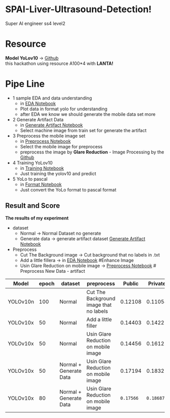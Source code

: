 # SPAI-Liver-Ultrasound-Detection!
Super AI engineer ss4 level2


# Resource
**Model YoLov10** -> [Github](https://github.com/THU-MIG/yolov10) <br>
this hackathon using resource A100*4 with **LANTA!**

# Pipe Line
- 1 sample EDA and data understanding
    - in  [EDA Notebook](https://github.com/wachawich/SPAI-Liver-Ultrasound-Detection-LANTA/blob/main/notebook/1_sample_EDA.ipynb)
    - Plot data in format yolo for understanding
    - after EDA we know we should generate the mobile data set more
 - 2 Generate Artifact Data
	 -  in [Generate Artifact Notebook](https://github.com/wachawich/SPAI-Liver-Ultrasound-Detection-LANTA/blob/main/notebook/2_generate_artifact_data.ipynb)
	 - Select machine image from train set for generate the artifact
- 3 Preprocess the mobile image set
	- in [Preprocess Notebook](https://github.com/wachawich/SPAI-Liver-Ultrasound-Detection-LANTA/blob/main/notebook/3_preprocess.ipynb)
	- Select the mobile image for preprocess 
	- preprocess the image by **Glare Reduction**  - Image Processing by the [Github](https://github.com/ducthotran2010/glare-reduction)
- 4 Training YoLov10
	- in [Training Notebook](https://github.com/wachawich/SPAI-Liver-Ultrasound-Detection-LANTA/blob/main/notebook/4_training_yolov10.ipynb)
	- Just training the yolov10 and predict
- 5 YoLo to pascal
  - in [Format Notebook](https://github.com/wachawich/SPAI-Liver-Ultrasound-Detection-LANTA/blob/main/notebook/5_format_predict.ipynb)
  - Just convert the YoLo format to pascal format


## Result and Score

**The results of my experiment**
* dataset   
	-  Normal -> Normal Dataset no generate
	- Generate data -> generate artifact dataset [Generate Artifact Notebook](https://github.com/wachawich/SPAI-Liver-Ultrasound-Detection-LANTA/blob/main/notebook/2_generate_artifact_data.ipynb)
* Preprocess
	-  Cut The Background image -> Cut background that no labels in .txt
	- Add a little fillera -> in [EDA Notebook](https://github.com/wachawich/SPAI-Liver-Ultrasound-Detection-LANTA/blob/main/notebook/1_sample_EDA.ipynb)   #Enhance Image
	- Usin Glare Reduction on mobile image -> [Preprocess Notebook](https://github.com/wachawich/SPAI-Liver-Ultrasound-Detection-LANTA/blob/main/notebook/3_preprocess.ipynb) # Preprocess New Data - artifact 
	

|     Model   | epoch  |   dataset  |          preprocess           |    Public  | Private
|-------------|--------|---------   |-----------------------------  |----|----|
|YOLOv10n     |   100  |   Normal   |Cut The Background image that no labels|0.12108|0.11054|
|YOLOv10x     |   50   |   Normal   |   Add a little filler         |0.14403|0.14221|
|YOLOv10x     |   50   |   Normal   |Usin Glare Reduction on mobile image |0.14456|0.16122|
|YOLOv10x     |   50   |   Normal + <br> Generate Data|Usin Glare Reduction on mobile image |0.17194|0.18321|
|YOLOv10x     |   80   |   Normal + <br> Generate Data|Usin Glare Reduction on mobile image |`0.17566`|`0.18687`|


